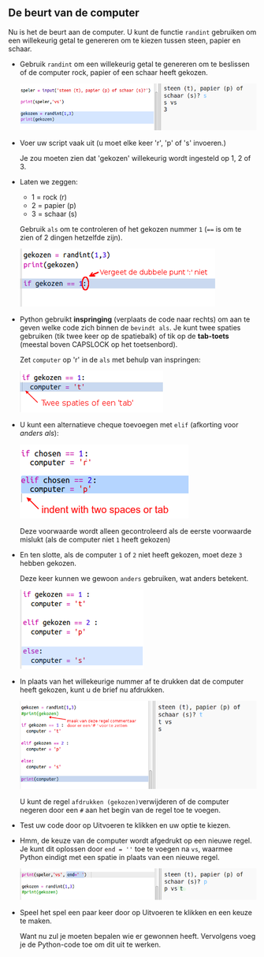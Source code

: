 ## De beurt van de computer

Nu is het de beurt aan de computer. U kunt de functie `randint` gebruiken om een ​​willekeurig getal te genereren om te kiezen tussen steen, papier en schaar.

+ Gebruik `randint` om een ​​willekeurig getal te genereren om te beslissen of de computer rock, papier of een schaar heeft gekozen.
    
    ![screenshot](images/rps-randint.png)

+ Voer uw script vaak uit (u moet elke keer 'r', 'p' of 's' invoeren.)
    
    Je zou moeten zien dat 'gekozen' willekeurig wordt ingesteld op 1, 2 of 3.

+ Laten we zeggen:
    
    + 1 = rock (r)
    + 2 = papier (p)
    + 3 = schaar (s)
    
    Gebruik `als` om te controleren of het gekozen nummer `1` (`==` is om te zien of 2 dingen hetzelfde zijn).
    
    ![screenshot](images/rps-if-1.png)

+ Python gebruikt **inspringing** (verplaats de code naar rechts) om aan te geven welke code zich binnen de `bevindt als`. Je kunt twee spaties gebruiken (tik twee keer op de spatiebalk) of tik op de **tab-toets** (meestal boven CAPSLOCK op het toetsenbord).
    
    Zet `computer` op 'r' in de `als` met behulp van inspringen:
    
    ![screenshot](images/rps-indent.png)

+ U kunt een alternatieve cheque toevoegen met `elif` (afkorting voor *anders als*):
    
    ![screenshot](images/rps-elif-2.png)
    
    Deze voorwaarde wordt alleen gecontroleerd als de eerste voorwaarde mislukt (als de computer niet `1` heeft gekozen)

+ En ten slotte, als de computer `1` of `2` niet heeft gekozen, moet deze `3` hebben gekozen.
    
    Deze keer kunnen we gewoon `anders` gebruiken, wat anders betekent.
    
    ![screenshot](images/rps-else-3.png)

+ In plaats van het willekeurige nummer af te drukken dat de computer heeft gekozen, kunt u de brief nu afdrukken.
    
    ![screenshot](images/rps-print-computer.png)
    
    U kunt de regel `afdrukken (gekozen)`verwijderen of de computer negeren door een `#` aan het begin van de regel toe te voegen.

+ Test uw code door op Uitvoeren te klikken en uw optie te kiezen.

+ Hmm, de keuze van de computer wordt afgedrukt op een nieuwe regel. Je kunt dit oplossen door `end = ''` toe te voegen na `vs`, waarmee Python eindigt met een spatie in plaats van een nieuwe regel.
    
    ![screenshot](images/rps-same-line.png)

+ Speel het spel een paar keer door op Uitvoeren te klikken en een keuze te maken.
    
    Want nu zul je moeten bepalen wie er gewonnen heeft. Vervolgens voeg je de Python-code toe om dit uit te werken.